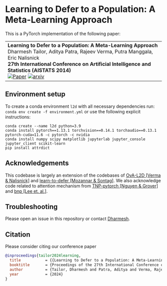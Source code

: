 # Learning to Defer to a Population: A Meta-Learning Approach

This is a PyTorch implementation of the following paper:

<table>
    <tr>
        <td>
            <strong>Learning to Defer to a Population: A Meta-Learning Approach</strong><br>
            Dharmesh Tailor, Aditya Patra, Rajeev Verma, Putra Manggala, Eric Nalisnick<br>
            <strong>27th International Conference on Artificial Intelligence and Statistics (AISTATS 2014)</strong><br>
            <a href="https://github.com/dvtailor/meta-l2d"><img alt="Paper" src="https://img.shields.io/badge/-Paper-gray"></a>
            <a href="https://arxiv.org/abs/2403.02683"><img alt="arxiv" src="https://img.shields.io/badge/-arxiv-gray" ></a>
        </td>
    </tr>
</table>

## Environment setup
To create a conda environment `l2d` with all necessary dependencies run: `conda env create -f environment.yml` or use the following explicit instructions:

```
conda create --name l2d python=3.9
conda install pytorch==1.13.1 torchvision==0.14.1 torchaudio==0.13.1 pytorch-cuda=11.6 -c pytorch -c nvidia
conda install numpy scipy matplotlib jupyterlab jupyter_console jupyter_client scikit-learn
pip install attrdict
```

## Acknowledgements

This codebase is largely an extension of the codebases of [OvA-L2D [Verma & Nalisnick]](https://github.com/rajevv/OvA-L2D) and [learn-to-defer [Mozannar & Sontag]](https://github.com/clinicalml/learn-to-defer). We also acknowledge code related to attention mechanism from [TNP-pytorch [Nguyen & Grover]](https://github.com/tung-nd/TNP-pytorch/) and [bnp [Lee et. al.]](https://github.com/juho-lee/bnp).

## Troubleshooting

Please open an issue in this repository or contact [Dharmesh](mailto:d.v.tailor@uva.nl).

## Citation

Please consider citing our conference paper
```bibtex
@inproceedings{tailor2024learning,
  title           = {{Learning to Defer to a Population: A Meta-Learning Approach}},
  booktitle       = {Proceedings of the 27th International Conference on Artificial Intelligence and Statistics},
  author          = {Tailor, Dharmesh and Patra, Aditya and Verma, Rajeev and Manggala, Putra and Nalisnick, Eric},
  year            = {2024}
}
```
